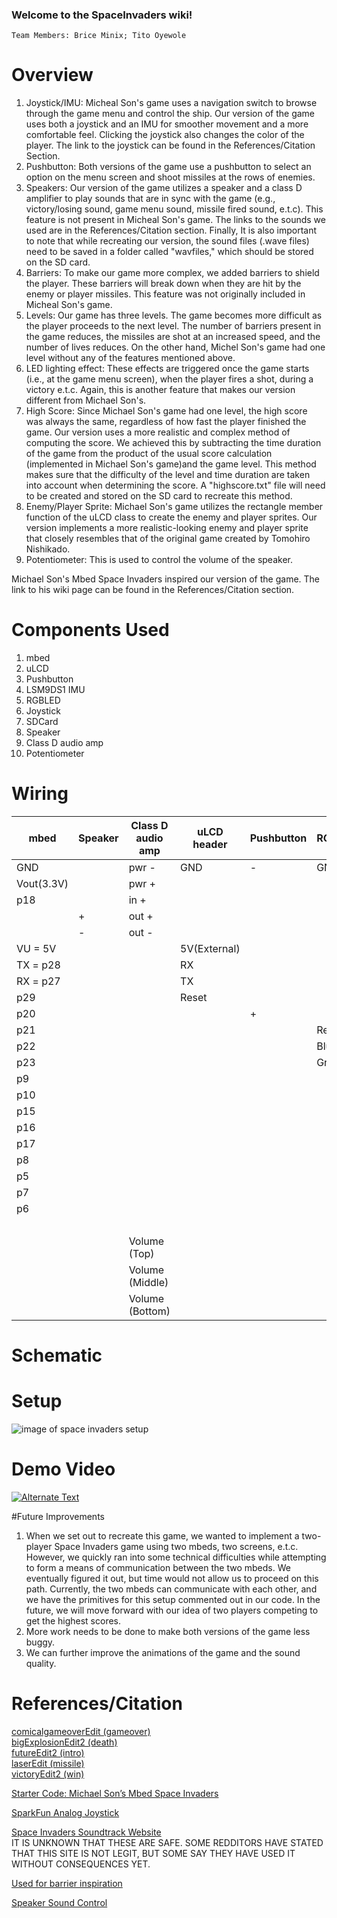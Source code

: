 

### Welcome to the SpaceInvaders wiki!

    Team Members: Brice Minix; Tito Oyewole
    
# Overview

1. Joystick/IMU: Micheal Son's game uses a navigation switch to browse through the game menu and control the ship. Our version of the game uses both a joystick and an IMU for smoother movement and a more comfortable feel. Clicking the joystick also changes the color of the player. The link to the joystick can be found in the References/Citation Section.
2. Pushbutton: Both versions of the game use a pushbutton to select an option on the menu screen and shoot missiles at the rows of enemies.
3. Speakers: Our version of the game utilizes a speaker and a class D amplifier to play sounds that are in sync with the game (e.g., victory/losing sound, game menu sound, missile fired sound, e.t.c). This feature is not present in Micheal Son's game. The links to the sounds we used are in the References/Citation section. Finally, It is also important to note that while recreating our version, the sound files (.wave files) need to be saved in a folder called "wavfiles," which should be stored on the SD card.
4. Barriers: To make our game more complex, we added barriers to shield the player. These barriers will break down when they are hit by the enemy or player missiles. This feature was not originally included in Micheal Son's game.
5. Levels: Our game has three levels. The game becomes more difficult as the player proceeds to the next level. The number of barriers present in the game reduces, the missiles are shot at an increased speed, and the number of lives reduces. On the other hand, Michel Son's game had one level without any of the features mentioned above. 
6. LED lighting effect: These effects are triggered once the game starts (i.e., at the game menu screen), when the player fires a shot, during a victory e.t.c. Again, this is another feature that makes our version different from Michael Son's.
7. High Score: Since Michael Son's game had one level, the high score was always the same, regardless of how fast the player finished the game. Our version uses a more realistic and complex method of computing the score. We achieved this by subtracting the time duration of the game from the product of the usual score calculation (implemented in Michael Son's game)and the game level. This method makes sure that the difficulty of the level and time duration are taken into account when determining the score. A "highscore.txt" file will need to be created and stored on the SD card to recreate this method.
8. Enemy/Player Sprite: Michael Son's game utilizes the rectangle member function of the uLCD class to create the enemy and player sprites. Our version implements a more realistic-looking enemy and player sprite that closely resembles that of the original game created by Tomohiro Nishikado. 
9. Potentiometer: This is used to control the volume of the speaker.

Michael Son's Mbed Space Invaders inspired our version of the game. The link to his wiki page can be found in the References/Citation section.
# Components Used
1.  mbed
2.  uLCD
3.  Pushbutton
4.  LSM9DS1 IMU
5.  RGBLED
6.  Joystick
7.  SDCard
8.  Speaker
9.  Class D audio amp
10. Potentiometer

# Wiring

|mbed        |Speaker |Class D audio amp |uLCD header |Pushbutton |RGBLED |IMU |Joystick |SDCard|Potentiometer|
|------------|--------|------------------|------------|-----------|-------|----|---------|------|-------------|
|GND         |        | pwr -            |     GND    |  -        |GND    |GND |GND      |GND   |             |       
|Vout(3.3V)  |        | pwr +            |            |           |       |VDD |  VCC    |VCC   |             |
|p18         |        | in +             |            |           |       |    |         |      |             |
|            | +      | out +            |            |           |       |    |         |      |             |      
|            | -      | out -            |            |           |       |    |         |      |             |                                                         
|VU = 5V     |        |                  |5V(External)|           |       |    |         |      |             |
|TX = p28    |        |                  |    RX      |           |       |    |         |      |             |                       
|RX = p27    |        |                  |    TX      |           |       |    |         |      |             |
|p29         |        |                  |    Reset   |           |       |    |         |      |             |
|p20         |        |                  |            | +         |       |    |         |      |             |       
|p21         |        |                  |            |           |  Red  |    |         |      |             |
|p22         |        |                  |            |           |  Blue |    |         |      |             |
|p23         |        |                  |            |           | Green |    |         |      |             |
|p9          |        |                  |            |           |       |SDA |         |      |             |
|p10         |        |                  |            |           |       |SCL |         |      |             |
|p15         |        |                  |            |           |       |    |VERT     |      |             |
|p16         |        |                  |            |           |       |    |HORZ     |      |             |
|p17         |        |                  |            |           |       |    | SEL     |      |             |
|p8          |        |                  |            |           |       |    |         | CS   |             |
|p5          |        |                  |            |           |       |    |         | DI   |             |
|p7          |        |                  |            |           |       |    |         |SCK   |             |
|p6          |        |                  |            |           |       |    |         | DO   |             |
|            |        |                  |            |           |       |    |         | CD   |             |
|            |        |  Volume (Top)    |            |           |       |    |         |      | Top         |
|            |        |  Volume (Middle) |            |           |       |    |         |      | Middle      |
|            |        |  Volume (Bottom) |            |           |       |    |         |      | Bottom      |

# Schematic

# Setup
![image of space invaders setup](https://github.com/Tito0123/Space_invadersbyTitoandBrice/blob/master/IMG_5252.jpg?raw=true "setup")

# Demo Video 
[![Alternate Text](https://github.com/Tito0123/Space_invadersbyTitoandBrice/blob/master/Screen%20Shot%202021-04-28%20at%204.27.09%20PM.png?raw=true)](https://www.youtube.com/watch?v=GOonE07fTdg "Place holder")

#Future Improvements
1. When we set out to recreate this game, we wanted to implement a two-player Space Invaders game using two mbeds, two screens, e.t.c. However, we quickly ran into some technical difficulties while attempting to form a means of communication between the two mbeds. We eventually figured it out, but time would not allow us to proceed on this path. Currently, the two mbeds can communicate with each other, and we have the primitives for this setup commented out in our code. In the future, we will move forward with our idea of two players competing to get the highest scores.
2. More work needs to be done to make both versions of the game less buggy.
3. We can further improve the animations of the game and the sound quality.

# References/Citation
[comicalgameoverEdit (gameover)](https://freesound.org/people/themusicalnomad/sounds/253886/)  
[bigExplosionEdit2 (death)](https://freesound.org/people/tcpp/sounds/77339/)  
[futureEdit2 (intro)](https://freesound.org/people/VABsounds/sounds/443865/)  
[laserEdit (missile)](https://freesound.org/people/nsstudios/sounds/321102/)  
[victoryEdit2 (win)](https://freesound.org/people/honeybone82/sounds/513253/)  

[Starter Code: Michael Son’s Mbed Space Invaders](https://os.mbed.com/users/michaeljson/notebook/mbed-space-invaders/) 

[SparkFun Analog Joystick](https://os.mbed.com/teams/a/code/SparkfunAnalogJoystick//file/2b40241a7675/SparkfunAnalogJoystick.cpp/) 

[Space Invaders Soundtrack Website](https://www.classicgaming.cc/classics/space-invaders/sounds)  
IT IS UNKNOWN THAT THESE ARE SAFE. SOME REDDITORS HAVE STATED THAT THIS SITE IS NOT LEGIT, BUT SOME SAY THEY HAVE USED IT WITHOUT CONSEQUENCES YET.  

[Used for barrier inspiration](https://os.mbed.com/users/DNoved1/notebook/space-invaders-clone/) 

[Speaker Sound Control](https://os.mbed.com/users/4180_1/notebook/tpa2005d1-class-d-audio-amp/) 

 



